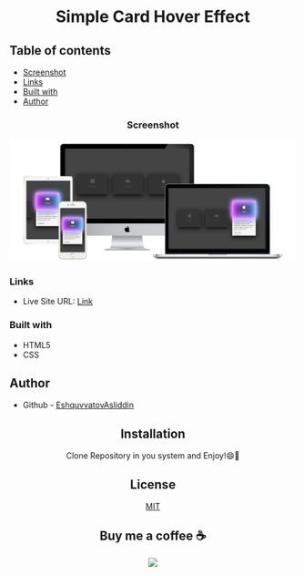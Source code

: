 <div align="center">
 
#  Simple Card Hover Effect
</div>

## Table of contents

- [Screenshot](#screenshot)
- [Links](#links)
- [Built with](#built-with)
- [Author](#author)

<div align="center">

### Screenshot

![](images/all-devices-white.png)

</div>

### Links

<!-- - Youtube URL: [Link](https://youtu.be/86l7hi8xpaI) -->
- Live Site URL: [Link](https://amir-ranjbr.github.io/cardHoverSimple)

### Built with

- HTML5
- CSS

## Author
<!-- 
- YouTube - [Weird-Code](https://www.youtube.com/@Weird-Code) -->
- Github - [EshquvvatovAsliddin](https://github.com/EshquvvatovAsliddin)

<div align="center">

## Installation

Clone Repository in you system and Enjoy!😄🎉

## License

[MIT](LICENSE)

## Buy me a coffee ☕

<a href="https://www.buymeacoffee.com/amir.ranjbr"><img src="https://img.buymeacoffee.com/button-api/?text=Buy me a coffee&emoji=&slug=amir.ranjbr&button_colour=BD5FFF&font_colour=ffffff&font_family=Cookie&outline_colour=000000&coffee_colour=FFDD00" /></a>

</div>
<!-- 
┌───────────────────┐              ┌──────────────────┐
│                   │              │ YT: @Weird-Code  │
│  Follow For More  │  ──────────► │                  │
│                   │              │ Git: Amir-Ranjbr │
└───────────────────┘              └──────────────────┘
 -->

